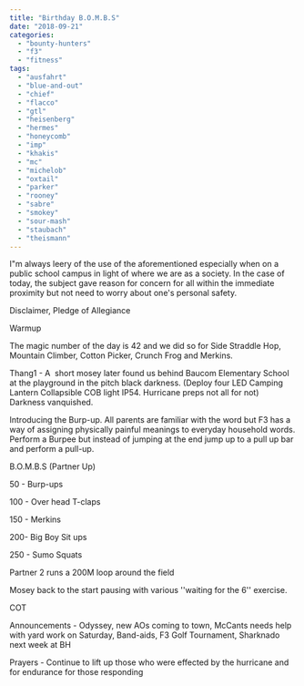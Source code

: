 ```yaml
---
title: "Birthday B.O.M.B.S"
date: "2018-09-21"
categories: 
  - "bounty-hunters"
  - "f3"
  - "fitness"
tags: 
  - "ausfahrt"
  - "blue-and-out"
  - "chief"
  - "flacco"
  - "gtl"
  - "heisenberg"
  - "hermes"
  - "honeycomb"
  - "imp"
  - "khakis"
  - "mc"
  - "michelob"
  - "oxtail"
  - "parker"
  - "rooney"
  - "sabre"
  - "smokey"
  - "sour-mash"
  - "staubach"
  - "theismann"
---
```


I"m always leery of the use of the aforementioned especially when on a public school campus in light of where we are as a society. In the case of today, the subject gave reason for concern for all within the immediate proximity but not need to worry about one's personal safety.

Disclaimer, Pledge of Allegiance

Warmup

The magic number of the day is 42 and we did so for Side Straddle Hop, Mountain Climber, Cotton Picker, Crunch Frog and Merkins.

Thang1 - A  short mosey later found us behind Baucom Elementary School at the playground in the pitch black darkness. (Deploy four LED Camping Lantern Collapsible COB light IP54. Hurricane preps not all for not) Darkness vanquished.

Introducing the Burp-up. All parents are familiar with the word but F3 has a way of assigning physically painful meanings to everyday household words. Perform a Burpee but instead of jumping at the end jump up to a pull up bar and perform a pull-up.

B.O.M.B.S (Partner Up)

50 - Burp-ups

100 - Over head T-claps

150 - Merkins

200- Big Boy Sit ups

250 - Sumo Squats

Partner 2 runs a 200M loop around the field

Mosey back to the start pausing with various ''waiting for the 6'' exercise.

COT

Announcements - Odyssey, new AOs coming to town, McCants needs help with yard work on Saturday, Band-aids, F3 Golf Tournament, Sharknado next week at BH

Prayers - Continue to lift up those who were effected by the hurricane and for endurance for those responding
